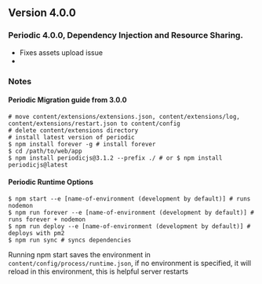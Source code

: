 ## Version 4.0.0

### Periodic 4.0.0, Dependency Injection and Resource Sharing. 
* Fixes assets upload issue
* 

### Notes
#### Periodic Migration guide from 3.0.0
```
# move content/extensions/extensions.json, content/extensions/log, content/extensions/restart.json to content/config
# delete content/extensions directory
# install latest version of periodic
$ npm install forever -g # install forever
$ cd /path/to/web/app
$ npm install periodicjs@3.1.2 --prefix ./ # or $ npm install periodicjs@latest 
```
#### Periodic Runtime Options
```
$ npm start --e [name-of-environment (development by default)] # runs nodemon
$ npm run forever --e [name-of-environment (development by default)] # runs forever + nodemon
$ npm run deploy --e [name-of-environment (development by default)] # deploys with pm2
$ npm run sync # syncs dependencies
```
Running npm start saves the environment in `content/config/process/runtime.json`, if no environment is specified, it will reload in this environment, this is helpful server restarts